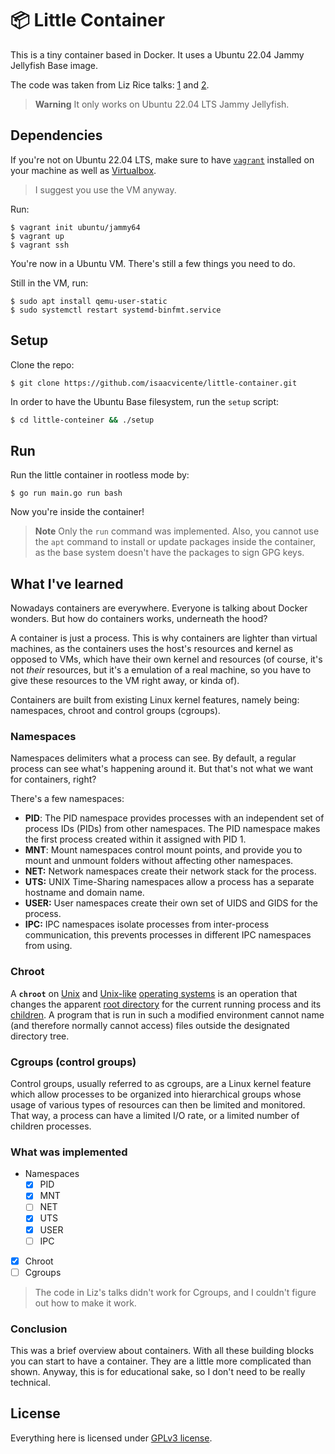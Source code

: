 # 📦 Little Container

This is a tiny container based in Docker. It uses a Ubuntu 22.04 Jammy Jellyfish
Base image.

The code was taken from Liz Rice talks: [1](https://youtu.be/oSlheqvaRso) and
[2](https://youtu.be/jeTKgAEyhsA).

> **Warning**
> It only works on Ubuntu 22.04 LTS Jammy Jellyfish.

## Dependencies

If you're not on Ubuntu 22.04 LTS, make sure to have [`vagrant`](https://github.com/hashicorp/vagrant)
installed on your machine as well as [Virtualbox](https://www.virtualbox.org/).

> I suggest you use the VM anyway.

Run:
```
$ vagrant init ubuntu/jammy64
$ vagrant up
$ vagrant ssh
```

You're now in a Ubuntu VM. There's still a few things you need to do.

Still in the VM, run:

```
$ sudo apt install qemu-user-static
$ sudo systemctl restart systemd-binfmt.service
```

## Setup

Clone the repo:

```
$ git clone https://github.com/isaacvicente/little-container.git
```

In order to have the Ubuntu Base filesystem, run the `setup` script:

```bash
$ cd little-conteiner && ./setup
```

## Run

Run the little container in rootless mode by:

```
$ go run main.go run bash
```

Now you're inside the container!

> **Note**
> Only the `run` command was implemented.
> Also, you cannot use the `apt` command to install or
> update packages inside the container, as the base
> system doesn't have the packages to sign GPG keys.

## What I've learned
Nowadays containers are everywhere. Everyone is talking about Docker wonders.
But how do containers works, underneath the hood?

A container is just a process. This is why containers are lighter than virtual
machines, as the containers uses the host's resources and kernel as opposed to
VMs, which have their own kernel and resources (of course, it's not *their*
resources, but it's a emulation of a real machine, so you have to give these
resources to the VM right away, or kinda of).

Containers are built from existing Linux kernel features, namely being:
namespaces, chroot and control groups (cgroups).

### Namespaces
Namespaces delimiters what a process can see. By default, a regular process can
see what's happening around it. But that's not what we want for containers,
right?

There's a few namespaces:
- **PID**: The PID namespace provides processes with an independent set of process IDs (PIDs) from other namespaces. The PID namespace makes the first process created within it assigned with PID 1.
- **MNT**: Mount namespaces control mount points, and provide you to mount and
  unmount folders without affecting other namespaces.
- **NET:** Network namespaces create their network stack for the process.
- **UTS:** UNIX Time-Sharing namespaces allow a process has a separate hostname
  and domain name.
- **USER:** User namespaces create their own set of UIDS and GIDS for the process.
- **IPC:** IPC namespaces isolate processes from inter-process communication,
  this prevents processes in different IPC namespaces from using.

### Chroot

A **`chroot`** on [Unix](https://en.wikipedia.org/wiki/Unix "Unix") and
[Unix-like](https://en.wikipedia.org/wiki/Unix-like "Unix-like") [operating
systems](https://en.wikipedia.org/wiki/Operating_system "Operating system") is
an operation that changes the apparent [root
directory](https://en.wikipedia.org/wiki/Root_directory "Root directory") for
the current running process and its
[children](https://en.wikipedia.org/wiki/Child_process "Child process"). A
program that is run in such a modified environment cannot name (and therefore
normally cannot access) files outside the designated directory tree.

### Cgroups (control groups)

Control groups, usually referred to as cgroups, are a Linux kernel feature
which allow processes to be organized into hierarchical groups whose usage of
various types of resources can then be limited and monitored. That way, a
process can have a limited I/O rate, or a limited number of children processes.

### What was implemented

- Namespaces
    - [x] PID
    - [x] MNT
    - [ ] NET
    - [x] UTS
    - [x] USER
    - [ ] IPC
- [x] Chroot
- [ ] Cgroups

> The code in Liz's talks didn't work for Cgroups, and I couldn't figure out
> how to make it work.

### Conclusion

This was a brief overview about containers. With all these building blocks you
can start to have a container. They are a little more complicated than shown.
Anyway, this is for educational sake, so I don't need to be really technical.

## License

Everything here is licensed under [GPLv3
license](https://www.gnu.org/licenses/gpl-3.0.en.html).
